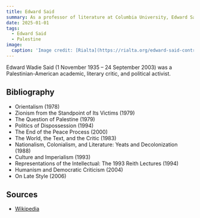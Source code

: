 ```yaml
---
title: Edward Said
summary: As a professor of literature at Columbia University, Edward Said was among the founders of post-colonial studies.
date: 2025-01-01
tags:
  - Edward Said
  - Palestine
image:
  caption: 'Image credit: [Rialta](https://rialta.org/edward-said-contra-los-mitos-antipalestinos/)'
---
```


Edward Wadie Said (1 November 1935 – 24 September 2003) was a Palestinian-American academic, literary critic, and political activist.

## Bibliography

- Orientalism (1978)
- Zionism from the Standpoint of Its Victims (1979)
- The Question of Palestine (1979)
- Politics of Dispossession (1994)
- The End of the Peace Process (2000)
- The World, the Text, and the Critic (1983)
- Nationalism, Colonialism, and Literature: Yeats and Decolonization (1988)
- Culture and Imperialism (1993)
- Representations of the Intellectual: The 1993 Reith Lectures (1994)
- Humanism and Democratic Criticism (2004)
- On Late Style (2006)

## Sources

- [Wikipedia](https://en.wikipedia.org/wiki/Edward_Said)